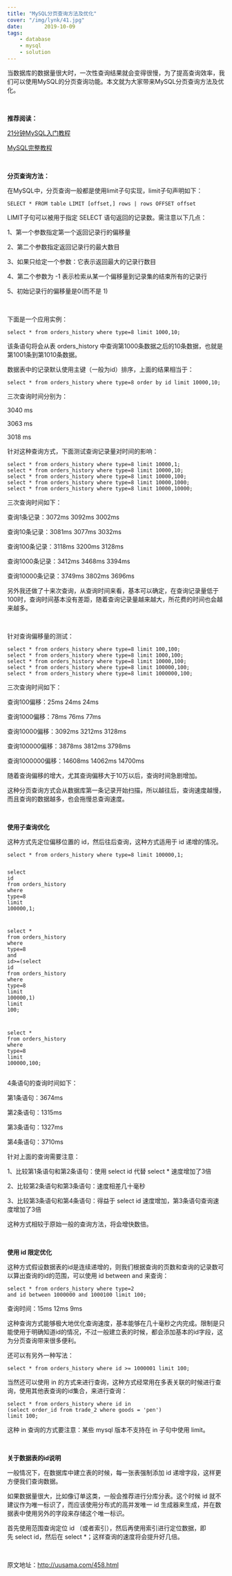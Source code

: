 ```yaml
---
title: "MySQL分页查询方法及优化"
cover: "/img/lynk/41.jpg"
date:       2019-10-09
tags:
	- database
	- mysql
	- solution
---
```


<div class="content-intro view-box "><p>当数据库的数据量很大时，一次性查询结果就会变得很慢，为了提高查询效率，我们可以使用MySQL的分页查询功能。本文就为大家带来MySQL分页查询方法及优化。
    <br>
</p><p><br></p><p><b>推荐阅读：</b></p><p><a href="https://www.w3cschool.cn/mysql21minutes/" target="_blank">21分钟MySQL入门教程</a></p><p><a href="https://www.w3cschool.cn/mysql/" target="_blank">MySQL完整教程</a></p><p><br></p>
<p><b>分页查询方法：</b><br></p>
<p>在MySQL中，分页查询一般都是使用limit子句实现，limit子句声明如下：</p><pre lang="sql" style="max-width: 100%;"><code class="sql hljs"><span class="hljs-keyword">SELECT</span> * <span class="hljs-keyword">FROM</span> <span class="hljs-keyword">table</span> <span class="hljs-keyword">LIMIT</span> [<span class="hljs-keyword">offset</span>,] <span class="hljs-keyword">rows</span> | <span class="hljs-keyword">rows</span> <span class="hljs-keyword">OFFSET</span> <span class="hljs-keyword">offset</span></code></pre>
<p>LIMIT子句可以被用于指定&nbsp;SELECT&nbsp;语句返回的记录数。需注意以下几点：</p>
<p>1、第一个参数指定第一个返回记录行的偏移量</p>
<p>2、第二个参数指定返回记录行的最大数目</p>
<p>3、如果只给定一个参数：它表示返回最大的记录行数目</p>
<p>4、第二个参数为&nbsp;-1&nbsp;表示检索从某一个偏移量到记录集的结束所有的记录行</p>
<p>5、初始记录行的偏移量是0(而不是&nbsp;1)</p>
<p>
    <br>
</p>
<p>下面是一个应用实例：</p><pre lang="sql" style="max-width: 100%;"><code class="sql hljs"><span class="hljs-keyword">select</span> * <span class="hljs-keyword">from</span> orders_history <span class="hljs-keyword">where</span> <span class="hljs-keyword">type</span>=<span class="hljs-number">8</span> <span class="hljs-keyword">limit</span> <span class="hljs-number">1000</span>,<span class="hljs-number">10</span>;</code></pre>
<p>该条语句将会从表&nbsp;orders_history&nbsp;中查询第1000条数据之后的10条数据，也就是第1001条到第1010条数据。</p>
<p>数据表中的记录默认使用主键（一般为id）排序，上面的结果相当于：</p><pre lang="sql" style="max-width: 100%;"><code class="sql hljs"><span class="hljs-keyword">select</span> * <span class="hljs-keyword">from</span> orders_history <span class="hljs-keyword">where</span> <span class="hljs-keyword">type</span>=<span class="hljs-number">8</span> <span class="hljs-keyword">order</span> <span class="hljs-keyword">by</span> <span class="hljs-keyword">id</span> <span class="hljs-keyword">limit</span> <span class="hljs-number">10000</span>,<span class="hljs-number">10</span>;</code></pre>
<p>三次查询时间分别为：</p>
<p>3040&nbsp;ms</p>
<p>3063&nbsp;ms</p>
<p>3018&nbsp;ms</p>
<p>针对这种查询方式，下面测试查询记录量对时间的影响：</p><pre lang="sql" style="max-width: 100%;"><code class="sql hljs"><span class="hljs-keyword">select</span> * <span class="hljs-keyword">from</span> orders_history <span class="hljs-keyword">where</span> <span class="hljs-keyword">type</span>=<span class="hljs-number">8</span> <span class="hljs-keyword">limit</span> <span class="hljs-number">10000</span>,<span class="hljs-number">1</span>;
<span class="hljs-keyword">select</span> * <span class="hljs-keyword">from</span> orders_history <span class="hljs-keyword">where</span> <span class="hljs-keyword">type</span>=<span class="hljs-number">8</span> <span class="hljs-keyword">limit</span> <span class="hljs-number">10000</span>,<span class="hljs-number">10</span>;
<span class="hljs-keyword">select</span> * <span class="hljs-keyword">from</span> orders_history <span class="hljs-keyword">where</span> <span class="hljs-keyword">type</span>=<span class="hljs-number">8</span> <span class="hljs-keyword">limit</span> <span class="hljs-number">10000</span>,<span class="hljs-number">100</span>;
<span class="hljs-keyword">select</span> * <span class="hljs-keyword">from</span> orders_history <span class="hljs-keyword">where</span> <span class="hljs-keyword">type</span>=<span class="hljs-number">8</span> <span class="hljs-keyword">limit</span> <span class="hljs-number">10000</span>,<span class="hljs-number">1000</span>;
<span class="hljs-keyword">select</span> * <span class="hljs-keyword">from</span> orders_history <span class="hljs-keyword">where</span> <span class="hljs-keyword">type</span>=<span class="hljs-number">8</span> <span class="hljs-keyword">limit</span> <span class="hljs-number">10000</span>,<span class="hljs-number">10000</span>;</code></pre>
<p>三次查询时间如下：</p>
<p>查询1条记录：3072ms&nbsp;3092ms&nbsp;3002ms</p>
<p>查询10条记录：3081ms&nbsp;3077ms&nbsp;3032ms</p>
<p>查询100条记录：3118ms&nbsp;3200ms&nbsp;3128ms</p>
<p>查询1000条记录：3412ms&nbsp;3468ms&nbsp;3394ms</p>
<p>查询10000条记录：3749ms&nbsp;3802ms&nbsp;3696ms</p>
<p>另外我还做了十来次查询，从查询时间来看，基本可以确定，在查询记录量低于100时，查询时间基本没有差距，随着查询记录量越来越大，所花费的时间也会越来越多。</p>
<p>
    <br>
</p>
<p>针对查询偏移量的测试：</p><pre lang="sql" style="max-width: 100%;"><code class="sql hljs"><span class="hljs-keyword">select</span> * <span class="hljs-keyword">from</span> orders_history <span class="hljs-keyword">where</span> <span class="hljs-keyword">type</span>=<span class="hljs-number">8</span> <span class="hljs-keyword">limit</span> <span class="hljs-number">100</span>,<span class="hljs-number">100</span>;
<span class="hljs-keyword">select</span> * <span class="hljs-keyword">from</span> orders_history <span class="hljs-keyword">where</span> <span class="hljs-keyword">type</span>=<span class="hljs-number">8</span> <span class="hljs-keyword">limit</span> <span class="hljs-number">1000</span>,<span class="hljs-number">100</span>;
<span class="hljs-keyword">select</span> * <span class="hljs-keyword">from</span> orders_history <span class="hljs-keyword">where</span> <span class="hljs-keyword">type</span>=<span class="hljs-number">8</span> <span class="hljs-keyword">limit</span> <span class="hljs-number">10000</span>,<span class="hljs-number">100</span>;
<span class="hljs-keyword">select</span> * <span class="hljs-keyword">from</span> orders_history <span class="hljs-keyword">where</span> <span class="hljs-keyword">type</span>=<span class="hljs-number">8</span> <span class="hljs-keyword">limit</span> <span class="hljs-number">100000</span>,<span class="hljs-number">100</span>;
<span class="hljs-keyword">select</span> * <span class="hljs-keyword">from</span> orders_history <span class="hljs-keyword">where</span> <span class="hljs-keyword">type</span>=<span class="hljs-number">8</span> <span class="hljs-keyword">limit</span> <span class="hljs-number">1000000</span>,<span class="hljs-number">100</span>;</code></pre>
<p>三次查询时间如下：</p>
<p>查询100偏移：25ms&nbsp;24ms&nbsp;24ms</p>
<p>查询1000偏移：78ms&nbsp;76ms&nbsp;77ms</p>
<p>查询10000偏移：3092ms&nbsp;3212ms&nbsp;3128ms</p>
<p>查询100000偏移：3878ms&nbsp;3812ms&nbsp;3798ms</p>
<p>查询1000000偏移：14608ms&nbsp;14062ms&nbsp;14700ms</p>
<p>随着查询偏移的增大，尤其查询偏移大于10万以后，查询时间急剧增加。</p>
<p>这种分页查询方式会从数据库第一条记录开始扫描，所以越往后，查询速度越慢，而且查询的数据越多，也会拖慢总查询速度。</p>
<p>
    <br>
</p>
<p><b>使用子查询优化
</b>
</p>
<p>这种方式先定位偏移位置的&nbsp;id，然后往后查询，这种方式适用于&nbsp;id&nbsp;递增的情况。</p><pre lang="sql" style="max-width: 100%;"><code class="sql hljs"><span class="hljs-keyword">select</span> * <span class="hljs-keyword">from</span> orders_history <span class="hljs-keyword">where</span> <span class="hljs-keyword">type</span>=<span class="hljs-number">8</span> <span class="hljs-keyword">limit</span> <span class="hljs-number">100000</span>,<span class="hljs-number">1</span>;

<span class="hljs-keyword">select</span> <span class="hljs-keyword">id</span> <span class="hljs-keyword">from</span> orders_history <span class="hljs-keyword">where</span> <span class="hljs-keyword">type</span>=<span class="hljs-number">8</span> <span class="hljs-keyword">limit</span> <span class="hljs-number">100000</span>,<span class="hljs-number">1</span>;

<span class="hljs-keyword">select</span> * <span class="hljs-keyword">from</span> orders_history <span class="hljs-keyword">where</span> <span class="hljs-keyword">type</span>=<span class="hljs-number">8</span> <span class="hljs-keyword">and</span> 
<span class="hljs-keyword">id</span>&gt;=(<span class="hljs-keyword">select</span> <span class="hljs-keyword">id</span> <span class="hljs-keyword">from</span> orders_history <span class="hljs-keyword">where</span> <span class="hljs-keyword">type</span>=<span class="hljs-number">8</span> <span class="hljs-keyword">limit</span> <span class="hljs-number">100000</span>,<span class="hljs-number">1</span>) 
<span class="hljs-keyword">limit</span> <span class="hljs-number">100</span>;

<span class="hljs-keyword">select</span> * <span class="hljs-keyword">from</span> orders_history <span class="hljs-keyword">where</span> <span class="hljs-keyword">type</span>=<span class="hljs-number">8</span> <span class="hljs-keyword">limit</span> <span class="hljs-number">100000</span>,<span class="hljs-number">100</span>;</code></pre>
<p>4条语句的查询时间如下：</p>
<p>第1条语句：3674ms</p>
<p>第2条语句：1315ms</p>
<p>第3条语句：1327ms</p>
<p>第4条语句：3710ms</p>
<p>针对上面的查询需要注意：</p>
<p>1、比较第1条语句和第2条语句：使用&nbsp;select&nbsp;id&nbsp;代替&nbsp;select&nbsp;*&nbsp;速度增加了3倍</p>
<p>2、比较第2条语句和第3条语句：速度相差几十毫秒</p>
<p>3、比较第3条语句和第4条语句：得益于&nbsp;select&nbsp;id&nbsp;速度增加，第3条语句查询速度增加了3倍</p>
<p>这种方式相较于原始一般的查询方法，将会增快数倍。</p>
<p>
    <br>
</p>
<p><b>使用&nbsp;id&nbsp;限定优化
</b>
</p>
<p>这种方式假设数据表的id是连续递增的，则我们根据查询的页数和查询的记录数可以算出查询的id的范围，可以使用&nbsp;id&nbsp;between&nbsp;and&nbsp;来查询：</p><pre lang="sql" style="max-width: 100%;"><code class="sql hljs"><span class="hljs-keyword">select</span> * <span class="hljs-keyword">from</span> orders_history <span class="hljs-keyword">where</span> <span class="hljs-keyword">type</span>=<span class="hljs-number">2</span> 
<span class="hljs-keyword">and</span> <span class="hljs-keyword">id</span> <span class="hljs-keyword">between</span> <span class="hljs-number">1000000</span> <span class="hljs-keyword">and</span> <span class="hljs-number">1000100</span> <span class="hljs-keyword">limit</span> <span class="hljs-number">100</span>;</code></pre>
<p>查询时间：15ms&nbsp;12ms&nbsp;9ms</p>
<p>这种查询方式能够极大地优化查询速度，基本能够在几十毫秒之内完成。限制是只能使用于明确知道id的情况，不过一般建立表的时候，都会添加基本的id字段，这为分页查询带来很多便利。</p>
<p>还可以有另外一种写法：</p><pre lang="sql" style="max-width: 100%;"><code class="sql hljs"><span class="hljs-keyword">select</span> * <span class="hljs-keyword">from</span> orders_history <span class="hljs-keyword">where</span> <span class="hljs-keyword">id</span> &gt;= <span class="hljs-number">1000001</span> <span class="hljs-keyword">limit</span> <span class="hljs-number">100</span>;</code></pre>
<p>当然还可以使用&nbsp;in&nbsp;的方式来进行查询，这种方式经常用在多表关联的时候进行查询，使用其他表查询的id集合，来进行查询：</p><pre lang="sql" style="max-width: 100%;"><code class="sql hljs"><span class="hljs-keyword">select</span> * <span class="hljs-keyword">from</span> orders_history <span class="hljs-keyword">where</span> <span class="hljs-keyword">id</span> <span class="hljs-keyword">in</span>
(<span class="hljs-keyword">select</span> order_id <span class="hljs-keyword">from</span> trade_2 <span class="hljs-keyword">where</span> goods = <span class="hljs-string">'pen'</span>)
<span class="hljs-keyword">limit</span> <span class="hljs-number">100</span>;</code></pre>
<p>这种&nbsp;in&nbsp;查询的方式要注意：某些&nbsp;mysql&nbsp;版本不支持在&nbsp;in&nbsp;子句中使用&nbsp;limit。</p>
<p>
    <br>
</p>
<p><b>关于数据表的id说明
</b>
</p>
<p>一般情况下，在数据库中建立表的时候，每一张表强制添加&nbsp;id&nbsp;递增字段，这样更方便我们查询数据。</p>
<p>如果数据量很大，比如像订单这类，一般会推荐进行分库分表。这个时候 id 就不建议作为唯一标识了，而应该使用分布式的高并发唯一&nbsp;id&nbsp;生成器来生成，并在数据表中使用另外的字段来存储这个唯一标识。</p>
<p>首先使用范围查询定位&nbsp;id&nbsp;（或者索引），然后再使用索引进行定位数据，即先&nbsp;select&nbsp;id，然后在&nbsp;select&nbsp;*；这样查询的速度将会提升好几倍。</p><p><br></p>
<p>原文地址：<a rel="nofollow" href="http://uusama.com/458.html" target="_blank" style="background-color: rgb(255, 255, 255);">http://uusama.com/458.html</a>
</p><p><br></p></div>